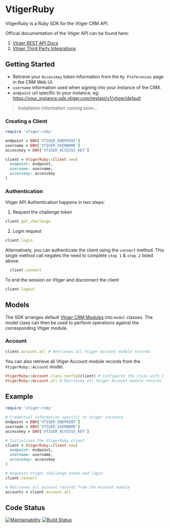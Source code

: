 # VtigerRuby

VtigerRuby is a Ruby SDK for the Vtiger CRM API.

Official documentation of the Vtiger API can be found here:

1. [Vtiger REST API Docs](https://www.vtiger.com/docs/rest-api-for-vtiger)
2. [Vtiger Third Party Integrations](https://community.vtiger.com/help/vtigercrm/developers/third-party-app-integration.html)

## Getting Started

* Retrieve your `Accesskey` token information from the `My Preferences` page in the CRM Web UI.
* `username` information used when signing into your instance of the CRM.
* `endpoint` url specific to your instance, eg: https://your_instance.odx.vtiger.com/restapi/v1/vtiger/default

> Installation information coming soon...

### Creating a Client

```ruby
require 'vtiger-ruby'
```

```ruby
endpoint = ENV['VTIGER_ENDPOINT']
username = ENV['VTIGER_USERNAME']
accesskey = ENV['VTIGER_ACCESSS_KEY']
```

```ruby
client = VtigerRuby::Client.new(
  endpoint: endpoint,
  username: username,
  accesskey: accesskey
)
```

### Authentication

Vtiger API Authentication happens in two steps:

1. Request the challenge token
```ruby
client.get_challenge
```

2. Login request
```ruby
client.login
```

Alternatively, you can authenticate the client using the `connect` method.
This single method call negates the need to complete `step 1` & `step 2` listed above.
```ruby
  client.connect
```

To end the session on Vtiger and disconnect the client
```ruby
client.logout
```

## Models

The SDK arranges default [Vtiger CRM Modules](https://www.vtiger.com/docs/rest-api-for-vtiger#/CRM_Modules) into `model` classes.
The model class can then be used to perform operations against the corresponding Vtiger module.

### Account

```ruby
client.account.all # Retrieves all Vtiger Account module records
```

You can also retrieve all Vtiger Account module records from the `VtigerRuby::Account` model.

```ruby
VtigerRuby::Account.class_config(client) # Configures the class with client model
VtigerRuby::Account.all # Retrieves all Vtiger Account module records
```

## Example

```ruby
require 'vtiger-ruby'

# Credential information specific to vtiger instance
endpoint = ENV['VTIGER_ENDPOINT']
username = ENV['VTIGER_USERNAME']
accesskey = ENV['VTIGER_ACCESSS_KEY']

# Initializes the VtigerRuby client
client = VtigerRuby::Client.new(
  endpoint: endpoint,
  username: username,
  accesskey: accesskey
)

# Requests Vtiger challenge token and login
client.connect

# Retrieves all account records from the Account module
accounts = client.account.all
```

## Code Status

[![Maintainability](https://api.codeclimate.com/v1/badges/25a5fa53236293d044d8/maintainability)](https://codeclimate.com/github/ymukmar/vtiger-ruby/maintainability) [![Build Status](https://travis-ci.com/ymukmar/vtiger-ruby.svg?branch=main)](https://travis-ci.com/ymukmar/vtiger-ruby)
